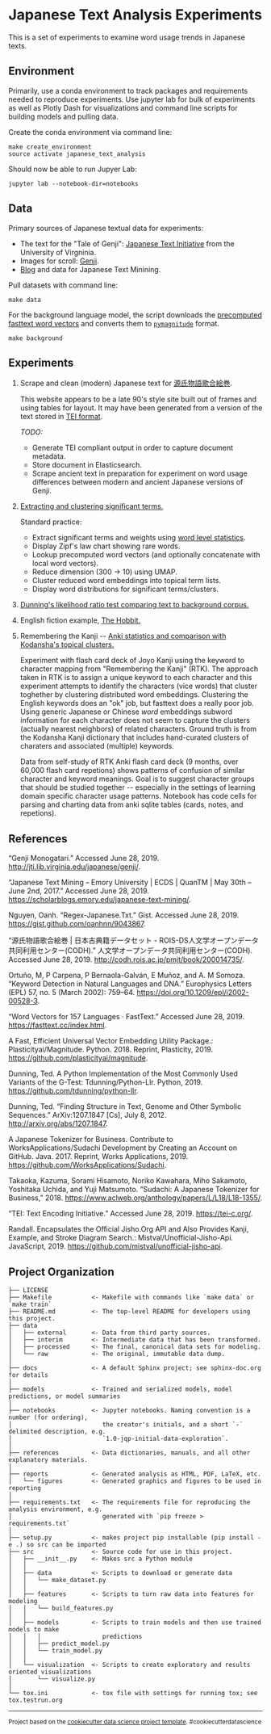 Japanese Text Analysis Experiments
==============================

This is a set of experiments to examine word usage trends in Japanese texts.

Environment
------------
Primarily, use a conda environment to track packages and requirements needed to reproduce experiments. 
Use jupyter lab for bulk of experiments as well as Plotly Dash for visualizations and command line scripts
for building models and pulling data.

Create the conda environment via command line:
```
make create_environment
source activate japanese_text_analysis
```

Should now be able to run Jupyer Lab:
```
jupyter lab --notebook-dir=notebooks
```

Data
----

Primary sources of Japanese textual data for experiments:

* The text for the "Tale of Genji": [Japanese Text Initiative](http://jti.lib.virginia.edu/japanese/genji/) from the University of Virgninia.
* Images for scroll: [Genji](http://codh.rois.ac.jp/pmjt/book/200014735/200014735.zip).
* [Blog](https://scholarblogs.emory.edu/japanese-text-mining/) and data for Japanese Text Minining.

Pull datasets with command line:
```
make data
```

For the background language model, the script downloads the [precomputed fasttext word vectors](https://fasttext.cc/docs/en/crawl-vectors.html) and converts them to [`pymagnitude`](https://github.com/plasticityai/magnitude) format. 
```
make background
```

Experiments
-----------

1. Scrape and clean (modern) Japanese text for [源氏物語歌合絵巻](https://github.com/rn123/japanese_text_analysis/blob/master/notebooks/RN%201.0%20Genji%20Data.ipynb).

   This website appears to be a late 90's style site built out of frames and using tables for layout. It may have been generated from a version 
   of the text stored in [TEI format](https://en.wikipedia.org/wiki/Text_Encoding_Initiative).

   *TODO:* 
   * Generate TEI compliant output in order to capture document metadata.
   * Store document in Elasticsearch.
   * Scrape ancient text in preparation for experiment on word usage differences between modern and ancient Japanese versions of Genji.

2. [Extracting and clustering significant terms.](https://github.com/rn123/japanese_text_analysis/blob/master/notebooks/RN%201.0%20Genji%20Clustering%20Significant%20Terms.ipynb)

    Standard practice:
    * Extract significant terms and weights using [word level statistics](https://doi.org/10.1209/epl/i2002-00528-3).
    * Display Zipf's law chart showing rare words.
    * Lookup precomputed word vectors (and optionally concatenate with local word vectors).
    * Reduce dimension (300 -> 10) using UMAP. 
    * Cluster reduced word embeddings into topical term lists.
    * Display word distributions for significant terms/clusters.

3. [Dunning's likelihood ratio test comparing text to background corpus.](https://github.com/rn123/japanese_text_analysis/blob/master/notebooks/Statistics%20of%20Surprise%20and%20Coincidence.ipynb)

4. English fiction example, [The Hobbit.](https://github.com/rn123/japanese_text_analysis/blob/master/notebooks/textual_analysis_hobbit.ipynb)

5. Remembering the Kanji -- [Anki statistics and comparison with Kodansha's topical clusters.](https://github.com/rn123/japanese_text_analysis/blob/master/notebooks/RN_1.2_anki_statistics.ipynb)

    Experiment with flash card deck of Joyo Kanji using the keyword to character mapping from "Remembering the Kanji" (RTK). The approach
    taken in RTK is to assign a unique keyword to each character and this experiment attempts to identify the characters (vice words) that
    cluster toghether by clustering distributed word embeddings. Clustering the English keywords does an "ok" job, but fasttext does a really
    poor job. Using generic Japanese or Chinese *word* embeddings subword information for each character does not seem to capture the clusters
    (actually nearest neighbors) of related characters. Ground truth is from the Kodansha Kanji dictionary that includes hand-curated clusters
    of charaters and associated (multiple) keywords.

    Data from self-study of RTK Anki flash card deck (9 months, over 60,000 flash card repetions) shows patterns of confusion of similar character
    and keyword meanings. Goal is to suggest character groups that should be studied together -- especially in the settings of learning 
    domain specific character usage patterns. Notebook has code cells for parsing and charting data from anki sqlite tables (cards, notes, and
    repetions).

References
----------

“Genji Monogatari.” Accessed June 28, 2019. http://jti.lib.virginia.edu/japanese/genji/.

“Japanese Text Mining – Emory University | ECDS | QuanTM | May 30th – June 2nd, 2017.” Accessed June 28, 2019. https://scholarblogs.emory.edu/japanese-text-mining/.

Nguyen, Oanh. “Regex-Japanese.Txt.” Gist. Accessed June 28, 2019. https://gist.github.com/oanhnn/9043867.

“源氏物語歌合絵巻 | 日本古典籍データセット - ROIS-DS人文学オープンデータ共同利用センター(CODH).” 人文学オープンデータ共同利用センター(CODH). Accessed June 28, 2019. http://codh.rois.ac.jp/pmjt/book/200014735/.

Ortuño, M, P Carpena, P Bernaola-Galván, E Muñoz, and A. M Somoza. “Keyword Detection in Natural Languages and DNA.” Europhysics Letters (EPL) 57, no. 5 (March 2002): 759–64. https://doi.org/10.1209/epl/i2002-00528-3.

“Word Vectors for 157 Languages · FastText.” Accessed June 28, 2019. https://fasttext.cc/index.html.

A Fast, Efficient Universal Vector Embedding Utility Package.: Plasticityai/Magnitude. Python. 2018. Reprint, Plasticity, 2019. https://github.com/plasticityai/magnitude.

Dunning, Ted. A Python Implementation of the Most Commonly Used Variants of the G-Test: Tdunning/Python-Llr. Python, 2019. https://github.com/tdunning/python-llr.

Dunning, Ted. “Finding Structure in Text, Genome and Other Symbolic Sequences.” ArXiv:1207.1847 [Cs], July 8, 2012. http://arxiv.org/abs/1207.1847.

A Japanese Tokenizer for Business. Contribute to WorksApplications/Sudachi Development by Creating an Account on GitHub. Java. 2017. Reprint, Works Applications, 2019. https://github.com/WorksApplications/Sudachi.

Takaoka, Kazuma, Sorami Hisamoto, Noriko Kawahara, Miho Sakamoto, Yoshitaka Uchida, and Yuji Matsumoto. “Sudachi: A Japanese Tokenizer for Business,” 2018. https://www.aclweb.org/anthology/papers/L/L18/L18-1355/.

“TEI: Text Encoding Initiative.” Accessed June 28, 2019. https://tei-c.org/.

Randall. Encapsulates the Official Jisho.Org API and Also Provides Kanji, Example, and Stroke Diagram Search.: Mistval/Unofficial-Jisho-Api. JavaScript, 2019. https://github.com/mistval/unofficial-jisho-api.


Project Organization
------------

    ├── LICENSE
    ├── Makefile           <- Makefile with commands like `make data` or `make train`
    ├── README.md          <- The top-level README for developers using this project.
    ├── data
    │   ├── external       <- Data from third party sources.
    │   ├── interim        <- Intermediate data that has been transformed.
    │   ├── processed      <- The final, canonical data sets for modeling.
    │   └── raw            <- The original, immutable data dump.
    │
    ├── docs               <- A default Sphinx project; see sphinx-doc.org for details
    │
    ├── models             <- Trained and serialized models, model predictions, or model summaries
    │
    ├── notebooks          <- Jupyter notebooks. Naming convention is a number (for ordering),
    │                         the creator's initials, and a short `-` delimited description, e.g.
    │                         `1.0-jqp-initial-data-exploration`.
    │
    ├── references         <- Data dictionaries, manuals, and all other explanatory materials.
    │
    ├── reports            <- Generated analysis as HTML, PDF, LaTeX, etc.
    │   └── figures        <- Generated graphics and figures to be used in reporting
    │
    ├── requirements.txt   <- The requirements file for reproducing the analysis environment, e.g.
    │                         generated with `pip freeze > requirements.txt`
    │
    ├── setup.py           <- makes project pip installable (pip install -e .) so src can be imported
    ├── src                <- Source code for use in this project.
    │   ├── __init__.py    <- Makes src a Python module
    │   │
    │   ├── data           <- Scripts to download or generate data
    │   │   └── make_dataset.py
    │   │
    │   ├── features       <- Scripts to turn raw data into features for modeling
    │   │   └── build_features.py
    │   │
    │   ├── models         <- Scripts to train models and then use trained models to make
    │   │   │                 predictions
    │   │   ├── predict_model.py
    │   │   └── train_model.py
    │   │
    │   └── visualization  <- Scripts to create exploratory and results oriented visualizations
    │       └── visualize.py
    │
    └── tox.ini            <- tox file with settings for running tox; see tox.testrun.org


--------

<p><small>Project based on the <a target="_blank" href="https://drivendata.github.io/cookiecutter-data-science/">cookiecutter data science project template</a>. #cookiecutterdatascience</small></p>

